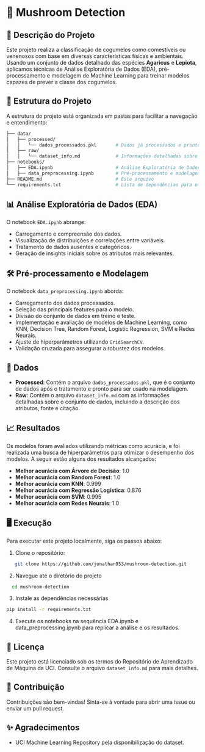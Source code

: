 # 🍄 Mushroom Detection

## 📄 Descrição do Projeto
Este projeto realiza a classificação de cogumelos como comestíveis ou venenosos com base em diversas características físicas e ambientais. Usando um conjunto de dados detalhado das espécies **Agaricus** e **Lepiota**, aplicamos técnicas de Análise Exploratória de Dados (EDA), pré-processamento e modelagem de Machine Learning para treinar modelos capazes de prever a classe dos cogumelos.


## 📂 Estrutura do Projeto
A estrutura do projeto está organizada em pastas para facilitar a navegação e entendimento:

```bash
├── data/
│   ├── processed/
│   │   └── dados_processados.pkl       # Dados já processados e prontos para modelagem
│   ├── raw/
│   │   └── dataset_info.md             # Informações detalhadas sobre o conjunto de dados
├── notebooks/
│   ├── EDA.ipynb                       # Análise Exploratória de Dados e tratamento inicial
│   ├── data_preprocessing.ipynb        # Pré-processamento e modelagem dos dados
├── README.md                           # Este arquivo
└── requirements.txt                    # Lista de dependências para o projeto de Detecção de Cogumelos
```


## 📊 Análise Exploratória de Dados (EDA)
O notebook `EDA.ipynb` abrange:

- Carregamento e compreensão dos dados.
- Visualização de distribuições e correlações entre variáveis.
- Tratamento de dados ausentes e categóricos.
- Geração de insights iniciais sobre os atributos mais relevantes.


## 🛠️ Pré-processamento e Modelagem
O notebook `data_preprocessing.ipynb` aborda:

- Carregamento dos dados processados.
- Seleção das principais features para o modelo.
- Divisão do conjunto de dados em treino e teste.
- Implementação e avaliação de modelos de Machine Learning, como KNN, Decision Tree, Random Forest, Logistic Regression, SVM e Redes Neurais.
- Ajuste de hiperparâmetros utilizando `GridSearchCV`.
- Validação cruzada para assegurar a robustez dos modelos.


## 📁 Dados
- **Processed**: Contém o arquivo `dados_processados.pkl`, que é o conjunto de dados após o tratamento e pronto para ser usado na modelagem.
- **Raw**: Contém o arquivo `dataset_info.md` com as informações detalhadas sobre o conjunto de dados, incluindo a descrição dos atributos, fonte e citação.


## 📈 Resultados
Os modelos foram avaliados utilizando métricas como acurácia, e foi realizada uma busca de hiperparâmetros para otimizar o desempenho dos modelos. A seguir estão alguns dos resultados alcançados:

- **Melhor acurácia com Árvore de Decisão**: 1.0
- **Melhor acurácia com Random Forest**: 1.0
- **Melhor acurácia com KNN**: 0.999
- **Melhor acurácia com Regressão Logística**: 0.876
- **Melhor acurácia com SVM**: 0.995
- **Melhor acurácia com Redes Neurais**: 1.0



## 🖥️ Execução
Para executar este projeto localmente, siga os passos abaixo:

1. Clone o repositório:
```bash
   git clone https://github.com/jonathan953/mushroom-detection.git
```

2. Navegue até o diretório do projeto
```bash
  cd mushroom-detection
```

3. Instale as dependências necessárias
```bash
pip install -r requirements.txt
```
4. Execute os notebooks na sequência EDA.ipynb e data_preprocessing.ipynb para replicar a análise e os resultados.


## 📝 Licença
Este projeto está licenciado sob os termos do Repositório de Aprendizado de Máquina da UCI. Consulte o arquivo `dataset_info.md` para mais detalhes.


## 🤝 Contribuição
Contribuições são bem-vindas! Sinta-se à vontade para abrir uma issue ou enviar um pull request.


## ✨ Agradecimentos
- UCI Machine Learning Repository pela disponibilização do dataset.